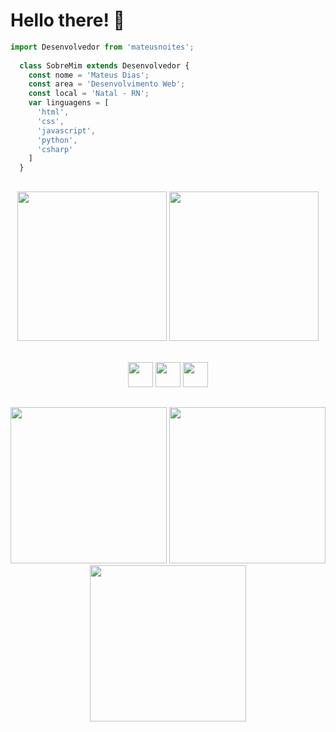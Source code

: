   # Hello there! 👋
  
  ```js
  import Desenvolvedor from 'mateusnoites';
    
    class SobreMim extends Desenvolvedor {
      const nome = 'Mateus Dias';
      const area = 'Desenvolvimento Web';
      const local = 'Natal - RN';
      var linguagens = [
        'html',
        'css',
        'javascript',
        'python',
        'csharp'
      ]
    }
  ```

##
<div align="center">
  <img height="239em" src="https://github-readme-stats.vercel.app/api?username=mateusnoites&show_icons=true&theme=graywhite&rank_icon=github" />
  <img height="239em" src="https://github-readme-stats.vercel.app/api/top-langs/?username=mateusnoites&layout=compact&theme=graywhite" />
<div/>

<br />

<a href="mateusdias1409@gmail.com"><img height="40em" src="https://img.shields.io/badge/Gmail-EBECED?style=for-the-badge&logo=gmail&logoColor=black" /><a/>
<a href="https://replit.com/@mattnoites"><img height="40em" src="https://img.shields.io/badge/Replit-EBECED?style=for-the-badge&logo=Replit&logoColor=black" /><a/>
<a href="https://www.linkedin.com/in/mateusnoites/"><img height="40em" src="https://img.shields.io/badge/linkedin-EBECED.svg?style=for-the-badge&logo=linkedin&logoColor=black" /><a/>
##

<div align="center">
  <img height="250em" src="https://github.com/mateusnoites/mateusnoites/assets/82787934/e55272ad-08c0-42e1-b96c-96fb0f47388c"/>
  <img height="250em" src="https://github.com/mateusnoites/mateusnoites/assets/82787934/27782ca7-700c-4b4f-883b-ece39d2c6ff9" />
  <img height="250em" src="https://github.com/mateusnoites/mateusnoites/assets/82787934/0e6d4ea0-28a7-4b7b-9d9d-30ffc9de7d26" />

</div>
